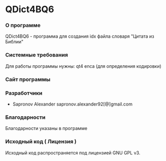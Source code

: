 QDict4BQ6
========

### О программе
QDict4BQ6 - программа для создания idx файла словаря "Цитата из Библии"

### Системные требования
Для работы программы нужны: qt4 enca (для определения кодировки)

### Сайт программы

### Разработчики
* Sapronov Alexander sapronov.alexander92[@]gmail.com

### Благодарности
Благодарности указаны в программе


### Исходный код ( Лицензия )
Исходный код распространяется под лицензией GNU GPL v3.
